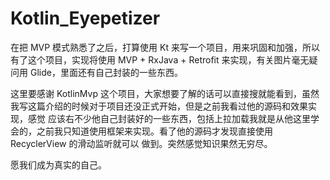 # Kotlin_Eyepetizer
在把 MVP 模式熟悉了之后，打算使用 Kt 来写一个项目，用来巩固和加强，所以有了这个项目，实现将使用 MVP + RxJava + Retrofit 来实现，有关图片毫无疑问用 Glide，里面还有自己封装的一些东西。

这里要感谢 KotlinMvp 这个项目，大家想要了解的话可以直接搜就能看到，虽然我写这篇介绍的时候对于项目还没正式开始，但是之前我看过他的源码和效果实现，感觉
应该右不少他自己封装好的一些东西，包括上拉加载我就是从他这里学会的，之前我只知道使用框架来实现。看了他的源码才发现直接使用 RecyclerView 的滑动监听就可以
做到。突然感觉知识果然无穷尽。

愿我们成为真实的自己。
